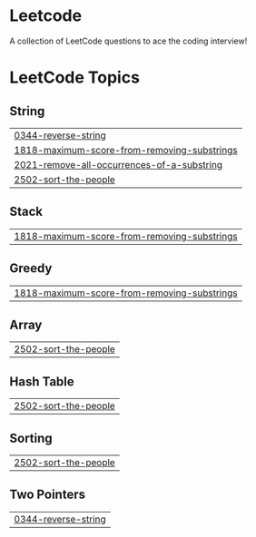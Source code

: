 # Leetcode
A collection of LeetCode questions to ace the coding interview!

<!---LeetCode Topics Start-->
# LeetCode Topics
## String
|  |
| ------- |
| [0344-reverse-string](https://github.com/Divyansh-b/Leetcode/tree/master/0344-reverse-string) |
| [1818-maximum-score-from-removing-substrings](https://github.com/Divyansh-b/Leetcode/tree/master/1818-maximum-score-from-removing-substrings) |
| [2021-remove-all-occurrences-of-a-substring](https://github.com/Divyansh-b/Leetcode/tree/master/2021-remove-all-occurrences-of-a-substring) |
| [2502-sort-the-people](https://github.com/Divyansh-b/Leetcode/tree/master/2502-sort-the-people) |
## Stack
|  |
| ------- |
| [1818-maximum-score-from-removing-substrings](https://github.com/Divyansh-b/Leetcode/tree/master/1818-maximum-score-from-removing-substrings) |
## Greedy
|  |
| ------- |
| [1818-maximum-score-from-removing-substrings](https://github.com/Divyansh-b/Leetcode/tree/master/1818-maximum-score-from-removing-substrings) |
## Array
|  |
| ------- |
| [2502-sort-the-people](https://github.com/Divyansh-b/Leetcode/tree/master/2502-sort-the-people) |
## Hash Table
|  |
| ------- |
| [2502-sort-the-people](https://github.com/Divyansh-b/Leetcode/tree/master/2502-sort-the-people) |
## Sorting
|  |
| ------- |
| [2502-sort-the-people](https://github.com/Divyansh-b/Leetcode/tree/master/2502-sort-the-people) |
## Two Pointers
|  |
| ------- |
| [0344-reverse-string](https://github.com/Divyansh-b/Leetcode/tree/master/0344-reverse-string) |
<!---LeetCode Topics End-->
